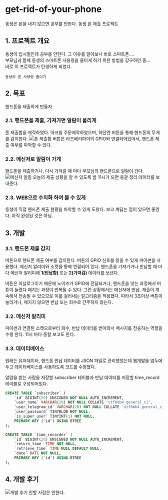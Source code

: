 # get-rid-of-your-phone
동생은 폰을 내지 않으면 공부를 안한다. 동생 폰 제출 프로젝트

## 1. 프로젝트 개요
동생이 입시철인데 공부를 안한다. 그 이유를 알아보니 바로 스마트폰....  
부모님과 함께 동생의 스마트폰 사용량을 줄이게 하기 위한 방법을 강구하던 중...  
바로 이 프로젝트가 탄생하게 되었다.

    동생의 폰 사용량 줄이기

## 2. 목표
핸드폰을 제출하게 만들자
### 2.1. 핸드폰을 제출, 가져가면 알람이 울리게
폰 제출함을 제작하였다. 아크릴 주문제작하였으며, 하단엔 버튼을 통해 핸드폰의 무게를 감지한다.
![폰 제출함](./img/1.jpg)
버튼은 라즈베리파이의 GPIO와 연결되어있어서, 핸드폰 제출 여부를 파악할 수 있다.

### 2.2. 메신저로 알람이 가게
핸드폰을 제출하거나, 다시 가져갈 때 마다 부모님의 핸드폰으로 알람이 간다.
![메신저 알림](./img/2.jpg)
오늘의 제출 상황을 알 수 있도록 밤 11시가 되면 총괄 정리 데이터를 보내준다.

### 2.3. WEB으로 수치화 하여 볼 수 있게
동생이 직접 핸드폰 제출 현황을 파악할 수 있게 도왔다. 보고 깨닳는 점이 있으면 좋겠다.  아직 완성된 것은 아님.

## 3. 개발
### 3.1. 핸드폰 제출 감지
버튼으로 핸드폰 제출 여부를 감지한다. 버튼의 GPIO 신호를 읽을 수 있게 파이썬을 사용했다. 메신저 알리미와 소켓을 통해 연결되어 있다. 핸드폰을 가져가거나 반납할 때 마다 메신저 알리미에 <strong>1(반납함)</strong> 또는 <strong>2(가져감)</strong> 데이터를 보낸다.  

버튼은 아날로그이기 때문에 노이즈가 GPIO에 전달되거나, 핸드폰을 넣는 과정에서 버튼이 눌렸다 떼지는 과정이 반복될 수 있다. 그런 상황에서는 메신저에 반납, 제출이 계속해서 전송될 수 있으므로 이를 걸러내는 알고리즘을 적용했다. 따라서 3초이상 버튼이 눌리거나, 떼지지 않으면 반납 또는 회수로 간주하지 않는다.

### 3.2. 메신저 알리미
파이썬과 연결된 소켓으로부터 회수, 반납 데이터를 받아와서 메시지를 전송하는 역할을 수행 한다. 11시 마다 종합 보고도 한다.  

### 3.3. 데이터베이스
원래는 유저데이터, 핸드폰 반납 데이터를 JSON 파일로 관리했었는데 웹개발을 염두에 두고 데이터베이스를 사용하도록 코드를 수정했다.

알람을 받는 사람을 저장할 subscriber 테이블과 반납 데이터를 저장할 time_record 테이블로 구성되어있다.
```SQL
CREATE TABLE `subscriber` (
	`id` BIGINT(20) UNSIGNED NOT NULL AUTO_INCREMENT,
	`user_name` VARCHAR(20) NOT NULL COLLATE 'utf8mb4_general_ci',
	`user_telegram_id` VARCHAR(20) NOT NULL COLLATE 'utf8mb4_general_ci',
	`user_password` TINYBLOB NOT NULL,
	`is_super_user` TINYINT(1) NOT NULL,
	PRIMARY KEY (`id`) USING BTREE
);

CREATE TABLE `time_recorder` (
	`id` BIGINT(20) UNSIGNED NOT NULL AUTO_INCREMENT,
	`return_time` TIME NOT NULL,
	`retrieve_time` TIME NULL DEFAULT NULL,
	`date` DATE NOT NULL,
	PRIMARY KEY (`id`) USING BTREE
);
```

## 4. 개발 후기
![개발 후기](img/3.jpg)
안할 사람은 안한다.